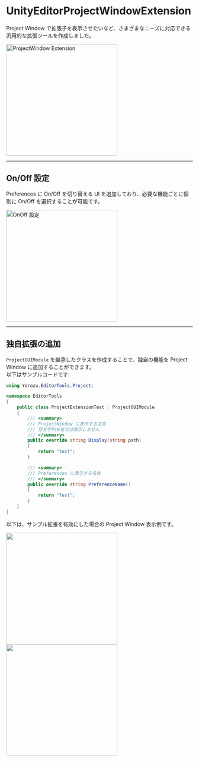 # UnityEditorProjectWindowExtension

Project Window で拡張子を表示させたいなど、さまざまなニーズに対応できる汎用的な拡張ツールを作成しました。

<img src="https://cdn-ak.f.st-hatena.com/images/fotolife/h/hacchi_man/20201116/20201116012209.png" width="300" alt="ProjectWindow Extension">

---

## On/Off 設定

Preferences に On/Off を切り替える UI を追加しており、必要な機能ごとに個別に On/Off を選択することが可能です。

<img src="https://cdn-ak.f.st-hatena.com/images/fotolife/h/hacchi_man/20201116/20201116012243.png" width="300" alt="OnOff 設定">

---

## 独自拡張の追加

`ProjectGUIModule` を継承したクラスを作成することで、独自の機能を Project Window に追加することができます。  
以下はサンプルコードです:

```csharp
using Yorozu.EditorTools.Project;

namespace EditorTools
{
    public class ProjectExtensionTest : ProjectGUIModule
    {
        /// <summary>
        /// ProjectWindow に表示する文言
        /// 空文字列を返せば表示しません
        /// </summary>
        public override string Display(string path)
        {
            return "test";
        }

        /// <summary>
        /// Preferences に表示する名称
        /// </summary>
        public override string PreferenceName()
        {
            return "Test";
        }
    }
}
```

以下は、サンプル拡張を有効にした場合の Project Window 表示例です。

<img src="https://cdn-ak.f.st-hatena.com/images/fotolife/h/hacchi_man/20201116/20201116012620.png" width="300">


<img src="https://cdn-ak.f.st-hatena.com/images/fotolife/h/hacchi_man/20201116/20201116012958.png" width="300">
